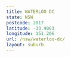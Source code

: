 ```yaml
---
title: WATERLOO DC
state: NSW
postcode: 2017
latitude: -33.9003
longitude: 151.206
url: /nsw/waterloo-dc/
layout: suburb
---
```

